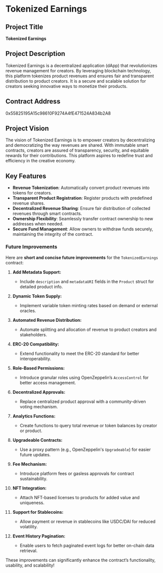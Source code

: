 # Tokenized Earnings

## Project Title
**Tokenized Earnings**

## Project Description
Tokenized Earnings is a decentralized application (dApp) that revolutionizes revenue management for creators. By leveraging blockchain technology, this platform tokenizes product revenues and ensures fair and transparent distribution to product creators. It is a secure and scalable solution for creators seeking innovative ways to monetize their products.

## Contract Address
0x55825195A15c98610F9274A4fE471524A834b2A8

## Project Vision
The vision of Tokenized Earnings is to empower creators by decentralizing and democratizing the way revenues are shared. With immutable smart contracts, creators are assured of transparency, security, and equitable rewards for their contributions. This platform aspires to redefine trust and efficiency in the creative economy.

## Key Features
- **Revenue Tokenization**: Automatically convert product revenues into tokens for creators.
- **Transparent Product Registration**: Register products with predefined revenue shares.
- **Decentralized Revenue Sharing**: Ensure fair distribution of collected revenues through smart contracts.
- **Ownership Flexibility**: Seamlessly transfer contract ownership to new addresses when needed.
- **Secure Fund Management**: Allow owners to withdraw funds securely, maintaining the integrity of the contract.

### Future Improvements
Here are **short and concise future improvements** for the `TokenizedEarnings` contract:  

1. **Add Metadata Support:**
   - Include `description` and `metadataURI` fields in the `Product` struct for detailed product info.  

2. **Dynamic Token Supply:**
   - Implement variable token minting rates based on demand or external oracles.  

3. **Automated Revenue Distribution:**
   - Automate splitting and allocation of revenue to product creators and stakeholders.  

4. **ERC-20 Compatibility:**
   - Extend functionality to meet the ERC-20 standard for better interoperability.  

5. **Role-Based Permissions:**
   - Introduce granular roles using OpenZeppelin’s `AccessControl` for better access management.  

6. **Decentralized Approvals:**
   - Replace centralized product approval with a community-driven voting mechanism.  

7. **Analytics Functions:**
   - Create functions to query total revenue or token balances by creator or product.  

8. **Upgradeable Contracts:**
   - Use a proxy pattern (e.g., OpenZeppelin's `Upgradeable`) for easier future updates.  

9. **Fee Mechanism:**
   - Introduce platform fees or gasless approvals for contract sustainability.  

10. **NFT Integration:**
    - Attach NFT-based licenses to products for added value and uniqueness.  

11. **Support for Stablecoins:**
    - Allow payment or revenue in stablecoins like USDC/DAI for reduced volatility.  

12. **Event History Pagination:**
    - Enable users to fetch paginated event logs for better on-chain data retrieval.  

These improvements can significantly enhance the contract’s functionality, usability, and scalability!
